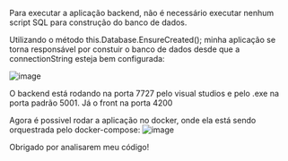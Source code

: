 Para executar a aplicação backend, não é necessário executar nenhum script SQL para construção do banco de dados.

Utilizando o método this.Database.EnsureCreated(); minha aplicação se torna responsável por constuir o banco de dados desde que a connectionString esteja bem configurada:

![image](https://github.com/user-attachments/assets/811e45ca-e891-44df-961f-5489e15d95ec)

O backend está rodando na porta 7727 pelo visual studios e pelo .exe na porta padrão 5001. Já o front na porta 4200

Agora é possivel rodar a aplicação no docker, onde ela está sendo orquestrada pelo docker-compose:
![image](https://github.com/user-attachments/assets/283e9584-509d-433d-a248-fc3eacbf035b)

Obrigado por analisarem meu código!
